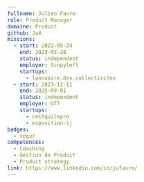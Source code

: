 ```yaml
---
fullname: Julien Faure
role: Product Manager
domaine: Produit
github: Ju4
missions:
  - start: 2022-05-24
    end: 2023-02-28
    status: independent
    employer: Scopyleft
    startups:
      - lannuaire.des.collectivites
  - start: 2023-12-11
    end: 2025-09-01
    status: independent
    employer: UT7
    startups:
      - cestquilepro
      - exposition-ij
badges:
  - segur
competences:
  - Coaching
  - Gestion de Produit
  - Product strategy
link: https://www.linkedin.com/in/jufaure/
---
```

